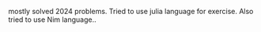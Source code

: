 mostly solved 2024 problems.
Tried to use julia language for exercise.
Also tried to use Nim language..
